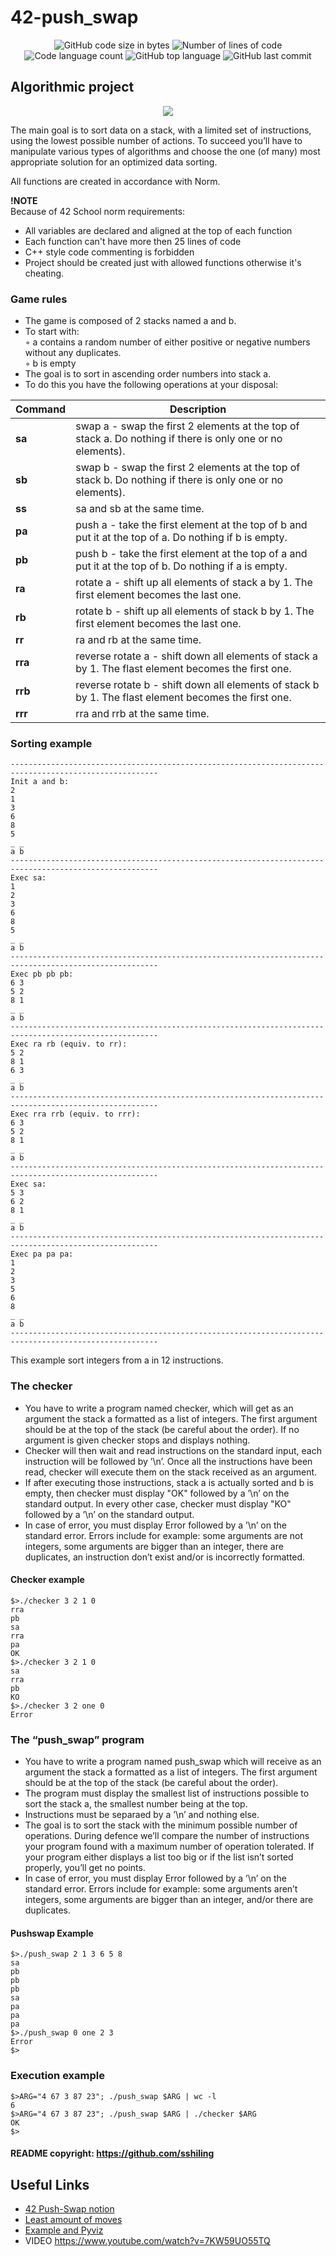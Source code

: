 # 42-push_swap

<p align="center">
	<img alt="GitHub code size in bytes" src="https://img.shields.io/github/languages/code-size/ailopez-o/42Barcelona-push_swap?color=lightblue" />
	<img alt="Number of lines of code" src="https://img.shields.io/tokei/lines/github/ailopez-o/42Barcelona-push_swap?color=critical" />
	<img alt="Code language count" src="https://img.shields.io/github/languages/count/ailopez-o/42Barcelona-push_swap?color=yellow" />
	<img alt="GitHub top language" src="https://img.shields.io/github/languages/top/ailopez-o/42Barcelona-push_swap?color=blue" />
	<img alt="GitHub last commit" src="https://img.shields.io/github/last-commit/ailopez-o/42Barcelona-push_swap?color=green" />
</p>

## Algorithmic project

<p align="center">
	<img src="https://github.com/ailopez-o/42Barcelona-push_swap/blob/main/img/push_swap.png" />
</p>

The main goal is to sort data on a stack, with a limited set of instructions, using
the lowest possible number of actions. To succeed you’ll have to manipulate various
types of algorithms and choose the one (of many) most appropriate solution for an
optimized data sorting.

All functions are created in accordance with Norm.

**!NOTE** <br />
Because of 42 School norm requirements: <br />
* All variables are declared and aligned at the top of each function <br />
* Each function can't have more then 25 lines of code <br />
* C++ style code commenting is forbidden <br />
* Project should be created just with allowed functions otherwise it's cheating. <br />

### Game rules

* The game is composed of 2 stacks named a and b. <br>
* To start with: <br>
◦ a contains a random number of either positive or negative numbers without
any duplicates. <br>
◦ b is empty <br>
* The goal is to sort in ascending order numbers into stack a. <br>
* To do this you have the following operations at your disposal: <br>

| Command       | Description                                                                           |
| ------------- | --------------------------------------------------------------------------------------| 
| <b>sa</b>     | swap a - swap the first 2 elements at the top of stack a. Do nothing if there is only one or no elements). |
| <b>sb</b>     | swap b - swap the first 2 elements at the top of stack b. Do nothing if there is only one or no elements). |
| <b>ss</b>     | sa and sb at the same time. |
| <b>pa</b>     | push a - take the first element at the top of b and put it at the top of a. Do nothing if b is empty. |
| <b>pb</b>     | push b - take the first element at the top of a and put it at the top of b. Do nothing if a is empty. |
| <b>ra</b>     | rotate a - shift up all elements of stack a by 1. The first element becomes the last one. |
| <b>rb</b>     | rotate b - shift up all elements of stack b by 1. The first element becomes the last one. |
| <b>rr</b>     | ra and rb at the same time. |
| <b>rra</b>    | reverse rotate a - shift down all elements of stack a by 1. The flast element becomes the first one. |
| <b>rrb</b>    | reverse rotate b - shift down all elements of stack b by 1. The flast element becomes the first one. |
| <b>rrr</b>    | rra and rrb at the same time. |

### Sorting example

```
-------------------------------------------------------------------------------------------------------
Init a and b:
2
1
3
6
8
5
_ _
a b
-------------------------------------------------------------------------------------------------------
Exec sa:
1
2
3
6
8
5
_ _
a b
-------------------------------------------------------------------------------------------------------
Exec pb pb pb:
6 3
5 2
8 1
_ _
a b
-------------------------------------------------------------------------------------------------------
Exec ra rb (equiv. to rr):
5 2
8 1
6 3
_ _
a b
-------------------------------------------------------------------------------------------------------
Exec rra rrb (equiv. to rrr):
6 3
5 2
8 1
_ _
a b
-------------------------------------------------------------------------------------------------------
Exec sa:
5 3
6 2
8 1
_ _
a b
-------------------------------------------------------------------------------------------------------
Exec pa pa pa:
1
2
3
5
6
8
_ _
a b 
-------------------------------------------------------------------------------------------------------
```
This example sort integers from a in 12 instructions.

### The checker
* You have to write a program named checker, which will get as an argument the
stack a formatted as a list of integers. The first argument should be at the top of
the stack (be careful about the order). If no argument is given checker stops and
displays nothing.
* Checker will then wait and read instructions on the standard input, each instruction
will be followed by ’\n’. Once all the instructions have been read, checker will
execute them on the stack received as an argument.
* If after executing those instructions, stack a is actually sorted and b is empty, then
checker must display "OK" followed by a ’\n’ on the standard output. In every
other case, checker must display "KO" followed by a ’\n’ on the standard output.
* In case of error, you must display Error followed by a ’\n’ on the standard error.
Errors include for example: some arguments are not integers, some arguments are
bigger than an integer, there are duplicates, an instruction don’t exist and/or is
incorrectly formatted.

#### Checker example
```
$>./checker 3 2 1 0
rra
pb
sa
rra
pa
OK
$>./checker 3 2 1 0
sa
rra
pb
KO
$>./checker 3 2 one 0
Error
```

### The “push_swap” program
* You have to write a program named push_swap which will receive as an argument
the stack a formatted as a list of integers. The first argument should be at the top
of the stack (be careful about the order).
* The program must display the smallest list of instructions possible to sort the stack
a, the smallest number being at the top.
* Instructions must be separaed by a ’\n’ and nothing else.
* The goal is to sort the stack with the minimum possible number of operations.
During defence we’ll compare the number of instructions your program found with
a maximum number of operation tolerated. If your program either displays a list
too big or if the list isn’t sorted properly, you’ll get no points.
* In case of error, you must display Error followed by a ’\n’ on the standard error.
Errors include for example: some arguments aren’t integers, some arguments are
bigger than an integer, and/or there are duplicates.

#### Pushswap Example
```
$>./push_swap 2 1 3 6 5 8
sa
pb
pb
pb
sa
pa
pa
pa
$>./push_swap 0 one 2 3
Error
$>
```

### Execution example
```
$>ARG="4 67 3 87 23"; ./push_swap $ARG | wc -l
6
$>ARG="4 67 3 87 23"; ./push_swap $ARG | ./checker $ARG
OK
$>
```

#### README copyright: https://github.com/sshiling


## Useful Links

- [42 Push-Swap notion](https://www.notion.so/Push_swap-21758af851874d70a09c854ae200a0ae)
- [Least amount of moves](https://www.google.com/url?sa=t&rct=j&q=&esrc=s&source=web&cd=&ved=2ahUKEwiLrP6CpdvvAhXmH7kGHZ21CQ0QFjACegQIBBAD&url=https%3A%2F%2Fmedium.com%2F%40jamierobertdawson%2Fpush-swap-the-least-amount-of-moves-with-two-stacks-d1e76a71789a&usg=AOvVaw2KbZDpsvEv2ry63D-uw2Zx)
- [Example and Pyviz](https://github.com/anyaschukin/Push_Swap)
- VIDEO https://www.youtube.com/watch?v=7KW59UO55TQ
